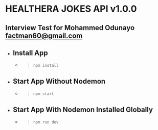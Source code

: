 
# HEALTHERA JOKES API v1.0.0

## Interview Test for Mohammed Odunayo factman60@gmail.com

* ## Install App
  * > ```npm install```
* ## Start App Without Nodemon
  * > ```npm start```
* ## Start App With Nodemon Installed Globally
  * > ```npm run dev```
